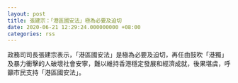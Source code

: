 ```yaml
---
layout: post
title: 張建宗：「港區國安法」極為必要及迫切
date: 2020-06-21 12:29:24.000000000 +08:00
categories: rss
---
```


政務司司長張建宗表示，「港區國安法」是極為必要及迫切，再任由鼓吹「港獨」及暴力衝擊的人破壞社會安寧，難以維持香港穩定發展和經濟成就，後果堪虞，呼籲市民支持「港區國安法」。
